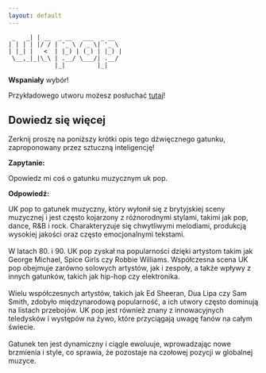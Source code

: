 ```yaml
---
layout: default
---
```


```       _                        
 _   _| | __  _ __   ___  _ __  
| | | | |/ / | '_ \ / _ \| '_ \ 
| |_| |   <  | |_) | (_) | |_) |
 \__,_|_|\_\ | .__/ \___/| .__/ 
             |_|         |_|    
```
**Wspaniały** wybór!

Przykładowego utworu możesz posłuchać [tutaj](https://p.scdn.co/mp3-preview/28f56f19466d4fd09f4e791e0f40bd694c5c6cf9)!
## Dowiedz się więcej
Zerknij proszę na poniższy krótki opis tego dźwięcznego gatunku, zaproponowany przez sztuczną inteligencję!



**Zapytanie:**

Opowiedz mi coś o gatunku muzycznym uk pop.

**Odpowiedź:**

UK pop to gatunek muzyczny, który wyłonił się z brytyjskiej sceny muzycznej i jest często kojarzony z różnorodnymi stylami, takimi jak pop, dance, R&B i rock. Charakteryzuje się chwytliwymi melodiami, produkcją wysokiej jakości oraz często emocjonalnymi tekstami. <br><br>W latach 80. i 90. UK pop zyskał na popularności dzięki artystom takim jak George Michael, Spice Girls czy Robbie Williams. Współczesna scena UK pop obejmuje zarówno solowych artystów, jak i zespoły, a także wpływy z innych gatunków, takich jak hip-hop czy elektronika. <br><br>Wielu współczesnych artystów, takich jak Ed Sheeran, Dua Lipa czy Sam Smith, zdobyło międzynarodową popularność, a ich utwory często dominują na listach przebojów. UK pop jest również znany z innowacyjnych teledysków i występów na żywo, które przyciągają uwagę fanów na całym świecie. <br><br>Gatunek ten jest dynamiczny i ciągle ewoluuje, wprowadzając nowe brzmienia i style, co sprawia, że pozostaje na czołowej pozycji w globalnej muzyce.